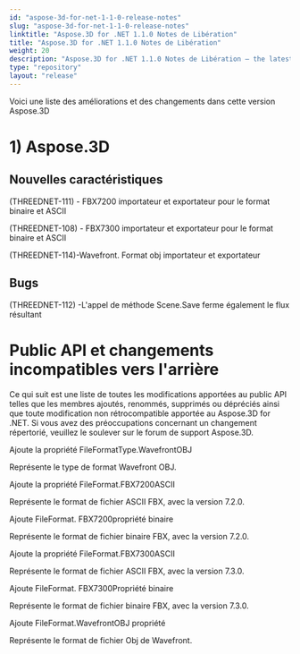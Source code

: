 ```yaml
---
id: "aspose-3d-for-net-1-1-0-release-notes"
slug: "aspose-3d-for-net-1-1-0-release-notes"
linktitle: "Aspose.3D for .NET 1.1.0 Notes de Libération"
title: "Aspose.3D for .NET 1.1.0 Notes de Libération"
weight: 20
description: "Aspose.3D for .NET 1.1.0 Notes de Libération – the latest updates and fixes."
type: "repository"
layout: "release"
---
```

Voici une liste des améliorations et des changements dans cette version Aspose.3D
# **1) Aspose.3D**
## **Nouvelles caractéristiques**
(THREEDNET-111) - FBX7200 importateur et exportateur pour le format binaire et ASCII

(THREEDNET-108) - FBX7300 importateur et exportateur pour le format binaire et ASCII

(THREEDNET-114)-Wavefront. Format obj importateur et exportateur
## **Bugs**
(THREEDNET-112) -L'appel de méthode Scene.Save ferme également le flux résultant
# **Public API et changements incompatibles vers l'arrière**
Ce qui suit est une liste de toutes les modifications apportées au public API telles que les membres ajoutés, renommés, supprimés ou dépréciés ainsi que toute modification non rétrocompatible apportée au Aspose.3D for .NET. Si vous avez des préoccupations concernant un changement répertorié, veuillez le soulever sur le forum de support Aspose.3D.

Ajoute la propriété FileFormatType.WavefrontOBJ

Représente le type de format Wavefront OBJ.

Ajoute la propriété FileFormat.FBX7200ASCII

Représente le format de fichier ASCII FBX, avec la version 7.2.0.

Ajoute FileFormat. FBX7200propriété binaire

Représente le format de fichier binaire FBX, avec la version 7.2.0.

Ajoute la propriété FileFormat.FBX7300ASCII

Représente le format de fichier ASCII FBX, avec la version 7.3.0.

Ajoute FileFormat. FBX7300Propriété binaire

Représente le format de fichier binaire FBX, avec la version 7.3.0.

Ajoute FileFormat.WavefrontOBJ propriété

Représente le format de fichier Obj de Wavefront.
